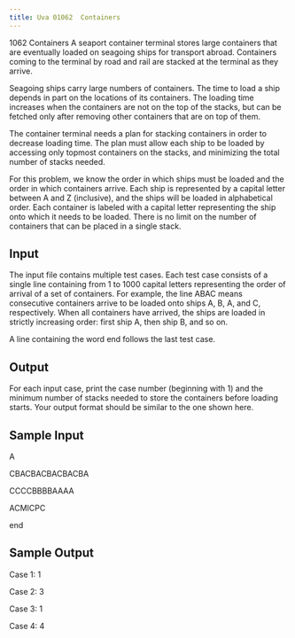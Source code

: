 ```yaml
---
title: Uva 01062  Containers
---
```


1062 Containers
A seaport container terminal stores large containers that are eventually loaded on seagoing ships for
transport abroad. Containers coming to the terminal by road and rail are stacked at the terminal as
they arrive.

Seagoing ships carry large numbers of containers. The time to load a ship depends in part on the
locations of its containers. The loading time increases when the containers are not on the top of the
stacks, but can be fetched only after removing other containers that are on top of them.

The container terminal needs a plan for stacking containers in order to decrease loading time.
The plan must allow each ship to be loaded by accessing only topmost containers on the stacks, and
minimizing the total number of stacks needed.

For this problem, we know the order in which ships must be loaded and the order in which containers
arrive. Each ship is represented by a capital letter between A and Z (inclusive), and the ships will be
loaded in alphabetical order. Each container is labeled with a capital letter representing the ship onto
which it needs to be loaded. There is no limit on the number of containers that can be placed in a
single stack.

## Input
The input file contains multiple test cases. Each test case consists of a single line containing from 1 to
1000 capital letters representing the order of arrival of a set of containers. For example, the line ABAC
means consecutive containers arrive to be loaded onto ships A, B, A, and C, respectively. When all
containers have arrived, the ships are loaded in strictly increasing order: first ship A, then ship B, and
so on.

A line containing the word end follows the last test case.

## Output
For each input case, print the case number (beginning with 1) and the minimum number of stacks
needed to store the containers before loading starts. Your output format should be similar to the one
shown here.

## Sample Input
<p>A</p><p>CBACBACBACBACBA</p><p>CCCCBBBBAAAA</p><p>ACMICPC</p><p>end</p><p></p>

## Sample Output
<p>Case 1: 1</p><p>Case 2: 3</p><p>Case 3: 1</p><p>Case 4: 4</p>